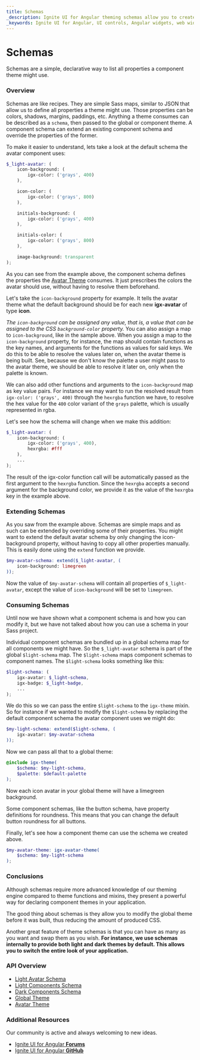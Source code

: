 ```yaml
---
title: Schemas
_description: Ignite UI for Angular theming schemas allow you to create recipes for component themes.
_keywords: Ignite UI for Angular, UI controls, Angular widgets, web widgets, UI widgets, Angular, Native Angular Components Suite, Native Angular Controls, Native Angular Components Library 
---
```


# Schemas
<p class="highlight">Schemas are a simple, declarative way to list all properties a component theme might use.</p>

<div class="divider--half"></div>

### Overview
Schemas are like recipes. They are simple Sass maps, similar to JSON that allow us to define all properties a theme might use. Those properties can be colors, shadows, margins, paddings, etc. Anything a theme consumes can be described as a `schema`, then passed to the global or component theme. A component schema can extend an existing component schema and override the properties of the former.

To make it easier to understand, lets take a look at the default schema the avatar component uses:

```scss
$_light-avatar: (
    icon-background: (
        igx-color: ('grays', 400)
    ),

    icon-color: (
        igx-color: ('grays', 800)
    ),

    initials-background: (
        igx-color: ('grays', 400)
    ),

    initials-color: (
        igx-color: ('grays', 800)
    ),

    image-background: transparent
);
```

As you can see from the example above, the component schema defines the properties the [Avatar Theme]({environment:sassApiUrl}/index.html#function-igx-avatar-theme) consumes. It just prescribes the colors the avatar should use, without having to resolve them beforehand.

Let's take the `icon-background` property for example. It tells the avatar theme what the default background should be for each new __igx-avatar__ of type __icon__. 

*The `icon-background` can be assigned any value, that is, a value that can be assigned to the CSS `background-color` property.* You can also assign a map to `icon-background`, like in the sample above. When you assign a map to the `icon-background` property, for instance, the map should contain functions as the key names, and arguments for the functions as values for said keys. We do this to be able to resolve the values later on, when the avatar theme is being built. See, because we don't know the palette a user might pass to the avatar theme, we should be able to resolve it later on, only when the palette is known.

We can also add other functions and arguments to the `icon-background` map as key value pairs. For instance we may want to run the resolved result from `igx-color: ('grays', 400)` through the `hexrgba` function we have, to resolve the hex value for the `400` color variant of the `grays` palette, which is usually represented in rgba. 

Let's see how the schema will change when we make this addition:

```scss
$_light-avatar: (
    icon-background: (
        igx-color: ('grays', 400),
        hexrgba: #fff
    ),
    ...
);
```
The result of the igx-color function call will be automatically passed as the first argument to the `hexrgba` function. Since the `hexrgba` accepts a second argument for the background color, we provide it as the value of the `hexrgba` key in the example above.

<div class="divider"></div>

### Extending Schemas
As you saw from the example above. Schemas are simple maps and as such can be extended by overriding some of their properties. You might want to extend the default avatar schema by only changing the icon-background property, without having to copy all other properties manually. This is easily done using the `extend` function we provide.

```scss
$my-avatar-schema: extend($_light-avatar, (
    icon-background: limegreen
));
```

Now the value of `$my-avatar-schema` will contain all properties of `$_light-avatar`, except the value of `icon-background` will be set to `limegreen`.

### Consuming Schemas
Until now we have shown what a component schema is and how you can modify it, but we have not talked about how you can use a schema in your Sass project. 

Individual component schemas are bundled up in a global schema map for all components we might have. So the `$_light-avatar` schema is part of the global `$light-schema` map. The `$light-schema` maps component schemas to component names. The `$light-schema` looks something like this:

```scss
$light-schema: (
    igx-avatar: $_light-schema,
    igx-badge: $_light-badge,
    ...
);
```

We do this so we can pass the entire `$light-schema` to the `igx-theme` mixin. So for instance if we wanted to modify the `$light-schema` by replacing the default component schema the avatar component uses we might do:

```scss
$my-light-schema: extend($light-schema, (
    igx-avatar: $my-avatar-schema
));
```

Now we can pass all that to a global theme:

```scss
@include igx-theme(
    $schema: $my-light-schema,
    $palette: $default-palette
);
```

Now each icon avatar in your global theme will have a limegreen background.

Some component schemas, like the button schema, have property definitions for roundness. This means that you can change the default button roundness for all buttons.

Finally, let's see how a component theme can use the schema we created above.

```scss
$my-avatar-theme: igx-avatar-theme(
    $schema: $my-light-schema
);
```
### Conclusions

Although schemas require more advanced knowledge of our theming engine compared to theme functions and mixins, they present a powerful way for declaring component themes in your application. 

The good thing about schemas is they allow you to modify the global theme before it was built, thus reducing the amount of produced CSS.

Another great feature of theme schemas is that you can have as many as you want and swap them as you wish. **For instance, we use schemas internally to provide both light and dark themes by default. This allows you to switch the entire look of your application.**

### API Overview
* [Light Avatar Schema]({environment:sassApiUrl}/index.html#variable-_light-avatar)
* [Light Components Schema]({environment:sassApiUrl}/index.html#variable-light-schema)
* [Dark Components Schema]({environment:sassApiUrl}/index.html#variable-dark-schema)
* [Global Theme]({environment:sassApiUrl}/index.html#mixin-igx-theme)
* [Avatar Theme]({environment:sassApiUrl}/index.html#function-igx-avatar-theme)

### Additional Resources
<div class="divider--half"></div>

Our community is active and always welcoming to new ideas.
* [Ignite UI for Angular **Forums**](https://www.infragistics.com/community/forums/f/ignite-ui-for-angular)
* [Ignite UI for Angular **GitHub**](https://github.com/IgniteUI/igniteui-angular)
